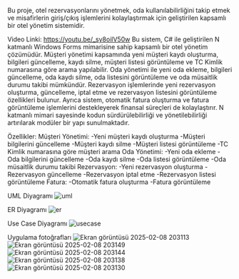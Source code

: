 Bu proje, otel rezervasyonlarını yönetmek, oda kullanılabilirliğini takip etmek ve misafirlerin giriş/çıkış işlemlerini kolaylaştırmak için geliştirilen kapsamlı bir otel yönetim sistemidir.


Video Linki: https://youtu.be/_sy8oilV50w
Bu sistem, C# ile geliştirilen N katmanlı Windows Forms mimarisine sahip kapsamlı bir otel yönetim çözümüdür. Müşteri yönetimi kapsamında yeni müşteri kaydı oluşturma, bilgileri güncelleme, kaydı silme, müşteri listesi görüntüleme ve TC Kimlik numarasına göre arama yapılabilir. Oda yönetimi ile yeni oda ekleme, bilgileri güncelleme, oda kaydı silme, oda listesini görüntüleme ve oda müsaitlik durumu takibi mümkündür. Rezervasyon işlemlerinde yeni rezervasyon oluşturma, güncelleme, iptal etme ve rezervasyon listesini görüntüleme özellikleri bulunur. Ayrıca sistem, otomatik fatura oluşturma ve fatura görüntüleme işlemlerini destekleyerek finansal süreçleri de kolaylaştırır. N katmanlı mimari sayesinde kodun sürdürülebilirliği ve yönetilebilirliği artırılarak modüler bir yapı sunulmaktadır.

Özellikler:
Müşteri Yönetimi:
-Yeni müşteri kaydı oluşturma
-Müşteri bilgilerini güncelleme
-Müşteri kaydı silme
-Müşteri listesi görüntüleme
-TC Kimlik numarasına göre müşteri arama
Oda Yönetimi:
-Yeni oda ekleme
-Oda bilgilerini güncelleme
-Oda kaydı silme
-Oda listesi görüntüleme
-Oda müsaitlik durumu takibi
Rezervasyon:
-Yeni rezervasyon oluşturma
-Rezervasyon güncelleme
-Rezervasyon iptal etme
-Rezervasyon listesi görüntüleme
Fatura:
-Otomatik fatura oluşturma
-Fatura görüntüleme

UML Diyagramı
![uml](https://github.com/user-attachments/assets/228c1754-aa78-41cd-8079-ff3821112416)

ER Diyagramı
![er](https://github.com/user-attachments/assets/b6d15656-dbfa-4005-a403-4f8c8ed9b1e6)

Use Case Diyagramı
![usecase](https://github.com/user-attachments/assets/489d57ec-45db-419a-877f-092172a6a2c1)

Uygulama fotoğrafları
![Ekran görüntüsü 2025-02-08 203113](https://github.com/user-attachments/assets/2fc9abb3-3fd2-4d7b-b06f-a0e109853267)
![Ekran görüntüsü 2025-02-08 203149](https://github.com/user-attachments/assets/3f87a687-b22e-47ef-bdca-c245e4f8ac16)
![Ekran görüntüsü 2025-02-08 203144](https://github.com/user-attachments/assets/3c7d038f-d33d-4094-a0aa-879861c7ba5d)
![Ekran görüntüsü 2025-02-08 203138](https://github.com/user-attachments/assets/b4de9d76-3c6e-498e-938d-76aa940a728f)
![Ekran görüntüsü 2025-02-08 203130](https://github.com/user-attachments/assets/844bc897-b9be-47b4-8ea5-984fe64536a1)


